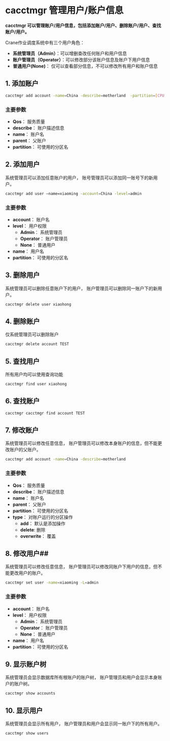# cacctmgr 管理用户/账户信息 #

**cacctmgr 可以管理账户/用户信息，包括添加账户/用户、删除账户/用户、查找账户/用户。**

Crane作业调度系统中有三个用户角色：
- **系统管理员（Admin）**：可以增删查改任何账户和用户信息
- **账户管理员（Operator）**：可以修改部分该账户信息及账户下用户信息
- **普通用户(None)**： 仅可以查看部分信息，不可以修改所有用户和账户信息

## 1. 添加账户 ##

```bash
cacctmgr add account -name=China -describe=motherland  -partition=[CPU,GPU,UU] -Qos=normal
```

### 主要参数 ###
- **Qos**： 服务质量
- **describe**： 账户描述信息
- **name**： 账户名
- **parent**： 父账户
- **partition**： 可使用的分区名

## 2. 添加用户 ##

系统管理员可以添加任意账户的用户，
账号管理员可以添加同一账号下的新用户。


```bash
cacctmgr add user –name=xiaoming -account=China -level=admin
```

### 主要参数 ###
- **account**： 账户名
- **level**： 用户权限
  - **Admin**： 系统管理员
  - **Operator**： 账户管理员
  - **None**： 普通用户
- **name**： 用户名
- **partition**： 可使用的分区名

## 3. 删除用户 ##

系统管理员可以删除任意账户下的用户，
账户管理员可以删除同一账户下的新用户。

```bash
cacctmgr delete user xiaohong
```


## 4. 删除账户 ##

仅系统管理员可以删除账户

```bash
cacctmgr delete account TEST
```

## 5. 查找用户 ##

所有用户均可以使用查询功能

```bash
cacctmgr find user xiaohong
```

## 6. 查找账户 ##

```bash
cacctmgr cacctmgr find account TEST
```


## 7. 修改账户 ##

系统管理员可以修改任意信息，
账户管理员可以修改本身账户的信息，但不能更改账户的父账户。


```bash
cacctmgr add account -name=China -describe=motherland 
```
### 主要参数 ###
- **Qos**： 服务质量
- **describe**： 账户描述信息
- **name**： 账户名
- **parent**： 父账户
- **partition**： 可使用的分区名
- **type**： 对账户运行的分区操作
  - **add**： 默认是添加操作
  - **delete**: 删除
  - **overwrite**： 覆盖

## 8. 修改用户##

系统管理员可以修改任意信息，
账户管理员可以修改同账户下用户的信息，但不能更改用户的账户。


```bash
cacctmgr set user -name=xiaoming -L=admin
```

### 主要参数 ###
- **account**： 账户名
- **level**： 用户权限
  - **Admin**： 系统管理员
  - **Operator**： 账户管理员
  - **None**： 普通用户
- **name**： 用户名
- **partition**： 可使用的分区名

## 9. 显示账户树 ##


系统管理员会显示数据库所有根账户的账户树，
账户管理员和用户会显示本身账户的账户树。

```bash
cacctmgr show accounts
```


## 10. 显示用户 ##

系统管理员会显示所有用户，
账户管理员和用户会显示同一账户下的所有用户。

```bash
cacctmgr show users
```
